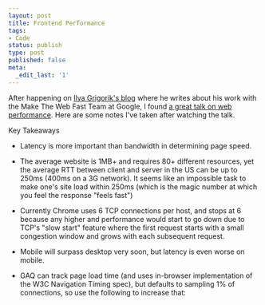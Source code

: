 ```yaml
---
layout: post
title: Frontend Performance
tags:
- Code
status: publish
type: post
published: false
meta:
  _edit_last: '1'
---
```


After happening on [Ilya Grigorik's blog](http://www.igvita.com/) where he writes about his work with the Make The Web Fast Team at Google, I found [a great talk on web performance](http://www.igvita.com/2013/01/15/faster-websites-crash-course-on-web-performance/). Here are some notes I've taken after watching the talk.

Key Takeaways

* Latency is more important than bandwidth in determining page speed.

* The average website is 1MB+ and requires 80+ different resources, yet the average RTT between client and server in the US can be up to 250ms (400ms on a 3G network). It seems like an impossible task to make one's site load within 250ms (which is the magic number at which you feel the response "feels fast")

* Currently Chrome uses 6 TCP connections per host, and stops at 6 because any higher and performance would start to go down due to TCP's "slow start" feature where the first request starts with a small congestion window and grows with each subsequent request.

* Mobile will surpass desktop very soon, but latency is even worse on mobile.

* GAQ can track page load time (and uses in-browser implementation of the W3C Navigation Timing spec), but defaults to sampling 1% of connections, so use the following to increase that: 

    <script>
       _gaq.push(['_setAccount','UA-XXXX-X']);
       _gaq.push(['_setSiteSpeedSampleRate', 100]); // #protip
       _gaq.push(['_trackPageview']);
    </script>
